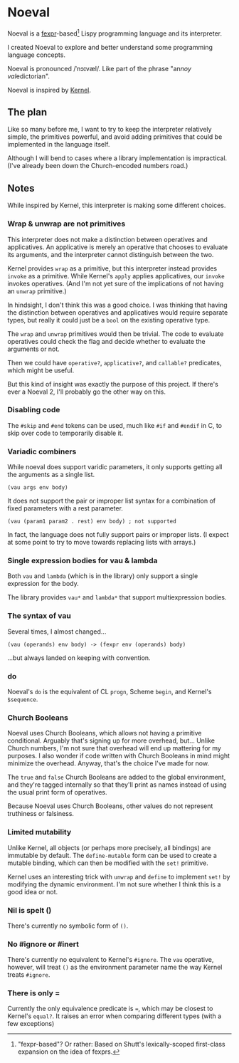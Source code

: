# Noeval

Noeval is a [fexpr](https://en.wikipedia.org/wiki/Fexpr)-based[^fexpr] Lispy programming language and its interpreter.

[^fexpr]: "fexpr-based"? Or rather: Based on Shutt's lexically-scoped first-class expansion on the idea of fexprs.

I created Noeval to explore and better understand some programming language concepts.

Noeval is pronounced /ˈnɔɪvæl/. Like part of the phrase "an*noy val*edictorian".

Noeval is inspired by [Kernel](https://web.cs.wpi.edu/~jshutt/kernel.html).

## The plan

Like so many before me, I want to try to keep the interpreter relatively
simple, the primitives powerful, and avoid adding primitives that could be
implemented in the language itself.

Although I will bend to cases where a library implementation is impractical.
(I've already been down the Church-encoded numbers road.)

## Notes

While inspired by Kernel, this interpreter is making some different choices.

### Wrap & unwrap are not primitives

This interpreter does not make a distinction between operatives and
applicatives. An applicative is merely an operative that chooses to evaluate
its arguments, and the interpreter cannot distinguish between the two.

Kernel provides `wrap` as a primitive, but this interpreter instead provides
`invoke` as a primitive. While Kernel's `apply` applies applicatives, our
`invoke` invokes operatives. (And I'm not yet sure of the implications of not
having an `unwrap` primitive.)

In hindsight, I don't think this was a good choice. I was thinking that having
the distinction between operatives and applicatives would require separate
types, but really it could just be a `bool` on the existing operative type.

The `wrap` and `unwrap` primitives would then be trivial. The code to evaluate
operatives could check the flag and decide whether to evaluate the arguments or
not.

Then we could have `operative?`, `applicative?`, and `callable?` predicates,
which might be useful.

But this kind of insight was exactly the purpose of this project. If there's
ever a Noeval 2, I'll probably go the other way on this.

### Disabling code

The `#skip` and `#end` tokens can be used, much like `#if` and `#endif` in C,
to skip over code to temporarily disable it.

### Variadic combiners

While noeval does support varidic parameters, it only supports getting all the
arguments as a single list.

    (vau args env body)

It does not support the pair or improper list syntax for a combination of
fixed parameters with a rest parameter.

    (vau (param1 param2 . rest) env body) ; not supported

In fact, the language does not fully support pairs or improper lists.
(I expect at some point to try to move towards replacing lists with arrays.)

### Single expression bodies for vau & lambda

Both `vau` and `lambda` (which is in the library) only support a single
expression for the body.

The library provides `vau*` and `lambda*` that support multiexpression bodies.

### The syntax of vau

Several times, I almost changed...

    (vau (operands) env body) -> (fexpr env (operands) body)

...but always landed on keeping with convention.

### do

Noeval's `do` is the equivalent of CL `progn`, Scheme `begin`, and Kernel's
`$sequence`.

### Church Booleans

Noeval uses Church Booleans, which allows not having a primitive conditional.
Arguably that's signing up for more overhead, but... Unlike Church numbers, I'm
not sure that overhead will end up mattering for my purposes. I also wonder if
code written with Church Booleans in mind might minimize the overhead. Anyway,
that's the choice I've made for now.

The `true` and `false` Church Booleans are added to the global environment, and
they're tagged internally so that they'll print as names instead of using the
usual print form of operatives.

Because Noeval uses Church Booleans, other values do not represent truthiness
or falsiness.

### Limited mutability

Unlike Kernel, all objects (or perhaps more precisely, all bindings) are
immutable by default. The `define-mutable` form can be used to create a mutable
binding, which can then be modified with the `set!` primitive.

Kernel uses an interesting trick with `unwrap` and `define` to implement `set!`
by modifying the dynamic environment. I'm not sure whether I think this is a
good idea or not.

### Nil is spelt ()

There's currently no symbolic form of `()`.

### No #ignore or #inert

There's currently no equivalent to Kernel's `#ignore`. The `vau` operative,
however, will treat `()` as the environment parameter name the way Kernel
treats `#ignore`.

### There is only =

Currently the only equivalence predicate is `=`, which may be closest to
Kernel's `equal?`. It raises an error when comparing different types (with a
few exceptions)
